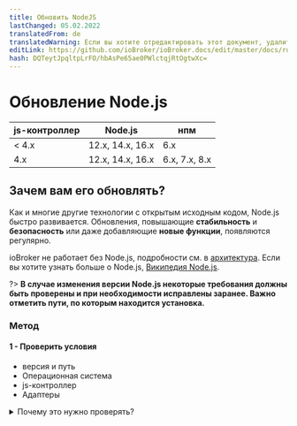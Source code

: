 ```yaml
---
title: Обновить NodeJS
lastChanged: 05.02.2022
translatedFrom: de
translatedWarning: Если вы хотите отредактировать этот документ, удалите поле «translationFrom», в противном случае этот документ будет снова автоматически переведен
editLink: https://github.com/ioBroker/ioBroker.docs/edit/master/docs/ru/install/updatenode.md
hash: DQTeytJpqltpLrFO/hbAsPe65ae0PWlctqjRtOgtwXc=
---
```

# Обновление Node.js
| js-контроллер | Node.js | нпм |
| ------ | ----------- | ------------- |
| < 4.х | 12.х, 14.х, 16.х | 6.х |
| 4.х | 12.х, 14.х, 16.х | 6.х, 7.х, 8.х |

## Зачем вам его обновлять?
Как и многие другие технологии с открытым исходным кодом, Node.js быстро развивается.
Обновления, повышающие **стабильность** и **безопасность** или даже добавляющие **новые функции**, появляются регулярно.

ioBroker не работает без Node.js, подробности см. в [архитектура](https://www.iobroker.net/#de/documentation/basics/architecture.md).
Если вы хотите узнать больше о Node.js, [Википедия Node.js](https://de.wikipedia.org/wiki/Node.js).

?> **В случае изменения версии Node.js некоторые требования должны быть проверены и при необходимости исправлены заранее.
Важно отметить пути, по которым находится установка.**

### Метод
#### 1 - Проверить условия
- версия и путь
- Операционная система
- js-контроллер
- Адаптеры

<details><summary>Почему это нужно проверять?</summary>

- какая версия и, прежде всего, в каком каталоге находится установка

- В среде Raspi часто используются более старые системы, основанные на «Debian jessie» или «Debian wheezy». Для них нет ничего выше Nodejs 10, при необходимости возможно обновление операционной системы.

- Проверить какая версия js-контроллера установлена (также видно на вкладке host в админке).

Для версий **до** js-controller 3.x, пожалуйста, сначала обновите js-controller, если это возможно. Лучше хотя бы на 3.2! Например, на форуме есть этот [вклад](https://forum.iobroker.net/topic/42385/js-controller-3-2-jetzt-im-stable).

- Чтобы убедиться в отсутствии несовместимостей или проблем после обновления, следует проверить все адаптеры в системе и при необходимости обновить их.

Лучше всего проверить readme адаптера через администратора, в журнале изменений или в GitHub соответствующего адаптера, чтобы увидеть, поддерживают ли установленные версии адаптера запланированную версию Node.js.

</детали>

#### 2 - Создать резервную копию
Прежде чем вносить какие-либо изменения в систему, необходимо создать резервную копию. В зависимости от системы есть разные варианты. Рекомендуется использовать адаптер BackitUp или команду командной строки.
Резервная копия должна быть актуальной, чтобы никакие данные не были потеряны.

#### 3 - Обновление адаптера
Используемые в системе адаптеры должны быть совместимы с новой версией Node.js, при необходимости их необходимо обновить.

#### 4 - Остановить ioBroker
ioBroker останавливается с помощью собственной консольной команды или управления системными службами

#### 5 - Проверить, запущены ли еще процессы
Обычно это завершает все процессы. На всякий случай следует еще раз проверить, действительно ли не запущены никакие процессы (адаптеры, резервные копии). Вы также можете использовать такой инструмент, как «top», чтобы проверить, есть ли еще процессы, начинающиеся с «io». подать мяч.

#### 6 — Обновление Node.js
Следующим шагом будет обновление Node.js до желаемой новой версии.
Однако обновление зависит от установленной операционной системы, см. инструкции. **Примечание**. Диспетчер пакетов узла, сокращенно `npm`, также обновляется. на версии Node.js, которая будет возвращена к npm v6.x. Начиная с js-controller версии 4, также поддерживается npm v7/8.

#### 7 - Проверить версию и пути
После завершения обновления пути и установленные версии снова проверяются.

#### 8 - Запускаем ioBroker fixer
Поскольку установка Node.js, как было сказано в начале, вносит некоторые изменения в систему, после этого необходимо запустить фиксер ioBroker.
Помимо прочего, это восстанавливает настройки безопасности, необходимые для работы ioBroker, а также проверяет и исправляет все авторизации.

#### 9 - Запустить ioBroker
Некоторые используемые модули JavaScript содержат части, которые необходимо скомпилировать. Этот процесс происходит во время установки.
При компиляции эти модули привязываются к версии Node.js. Поэтому после обновления эти части необходимо перекомпилировать.
Начиная с версии js-контроллера 3.0, делается попытка распознать адаптеры, содержащие такие части, и автоматически провести пересборку.
Этот процесс может занять некоторое время, и затронутые адаптеры могут перезапускаться несколько раз.

<details><summary>Автоматические перестроения</summary>

ioBroker пытается автоматически обнаружить адаптеры, которые не запускаются из-за необходимости их обновления. Это работает таким образом, что типичные сообщения об ошибках распознаются, и ioBroker пытается обновить их соответствующим образом. Сначала выполняется «пересборка» затронутого адаптера, если это не помогает, обновляются зависимости адаптера. Поэтому возможно, что адаптер перезапустится несколько раз. Пожалуйста, будьте терпеливы здесь! Становится активным только тогда, когда адаптер остается красным, а в журнале указано, что перестроение не сработало!

</детали>

<details><summary>Ручное восстановление</summary>

Если автоматическая пересборка не сработала, ее можно выполнить вручную, см. Устранение неполадок.

</детали>

<details><summary>Особые случаи (например, последовательный порт)</summary>

К сожалению, есть особые случаи, когда указанные выше параметры также не выполняют перестроение, одним из которых является последовательный порт.

Лог может выглядеть так (даже после всех попыток ребилда).

<details><summary>ЖУРНАЛ</summary>

![ЖУРНАЛ](../../de/install/media/Log-Update_NodeJS.jpg)

</детали>

Есть и другие сообщения об ошибках, но все они сводятся к одному и тому же.
Самый простой вариант — вручную пересобрать в **правильный** каталог.
В этом случае ищите каталог с «привязками» — выше это */opt/iobroker/node_modules/serialport/node_modules/bindings ...* в более новых версиях это также может быть что-то вроде */opt/iobroker/node_modules/serialport /node_modules /@serialport/bindings*.

Затем переключитесь в этот каталог и выполните `npm install --production`. Затем снова перезапустите адаптер.

Другой случай - адаптеры с модулем холста (возможно, echarts или Mihome-vacuum), где могут быть проблемы.

</детали>

## Руководство по Debian/Ubuntu
#### 1 - Проверить версию и путь
```
which nodejs node npm && nodejs -v && node -v && npm -v
```

- Выход

```
/usr/bin/nodejs
/usr/bin/node
/usr/bin/npm
v14.18.3
v14.18.3
6.14.15
```

#### 2 - Резервное копирование
```
iobroker backup
```

- альтернативные [возможности](https://www.iobroker.net/#de/documentation/config/backup.md)

#### 3 - Обновление адаптера
- Инструкции можно найти в разделе [Управление адаптерами](https://www.iobroker.net/#de/documentation/tutorial/adapter.md)

#### 4 - Остановить ioBroker
```
iobroker stop
```

#### 5 - Проверить процессы ioBroker
```
ps aux | grep 'io\|PID'
```

- и

```
ps aux | grep 'backup\|PID'
```

- если процессы все еще запущены

```
sudo kill -9 <ProzessID>
```

#### 6 - Обновление Node.JS
- Подробная информация о [Node.Js] (https://github.com/nodesource/distributions#installation-instructions)

```
curl -sL https://deb.nodesource.com/setup_14.x | sudo -E bash -
sudo apt install -y nodejs
```

- Для Node.js 16 просто замените 14 на 16 в URL-адресе.

#### 7 - Проверить версию/путь
```
which nodejs node npm && nodejs -v && node -v && npm -v
```

#### 8 - Запустить iobroker fixer
```
iobroker fix
```

#### 9 - Запустить ioBroker
```
 iobroker start
 ```

## Инструкции для Windows
#### 1 - Проверить версию (клавиша Windows + R)
```
cmd.exe /C node -v & pause
```

#### 2 - Резервное копирование
```
iobroker backup
```

- альтернативные [возможности](https://www.iobroker.net/#de/documentation/config/backup.md)

#### 3 - Обновление адаптера
- Инструкции можно найти в разделе [Управление адаптерами](https://www.iobroker.net/#de/documentation/tutorial/adapter.md)

#### 4- Резервное копирование папки:
```
C:\Program Files\iobroker\deinhostname\nodejs
```

#### 5 - остановить iobroker
```
iobroker stop
```

#### 6 — Обновление Node.js
- Загрузите [Node.js](https://nodejs.org) в виде архива, а не в виде файла MSI.
- Разархивируйте загрузку и скопируйте всю папку поверх существующей папки:

```
C:\Program Files\iobroker\deinhostname\nodejs
```

- Скопируйте файл **nodevars.bat** из резервной копии обратно в папку:

```
C:\Program Files\iobroker\deinhostname\nodejs
```

#### 7 - Проверить версию
```
cmd.exe /C node -v & pause
```

#### 8 - Запустить iobroker fixer
```
iobroker fix
```

#### 9 - Запустить ioBroker
```
iobroker start
```

## Инструкции для Докера
- Node.js обычно выполняется путем обновления контейнера до новой версии [образа Docker] (https://hub.docker.com/r/buanet/iobroker/tags).
- Подробную процедуру и дополнительные сведения о контейнере iobroker можно найти на [buanet](https://smarthome.buanet.de/2020/10/iobroker-docker-container-updates-upgrades/).

## Поиск проблемы
### Ручное восстановление
- Для этого есть

```
iobroker rebuild <adaptername>
```

- если этого недостаточно

```
iobroker rebuild <adaptername> --install
```

- просто запустите его вручную в оболочке. В идеале все должно делаться автоматически.

# Уведомление
?> Пока контроллер js ниже версии 4, [ioBroker фиксер](https://www.iobroker.net/#de/documentation/install/linux.md) также должен выполняться с обновлением Node.js в основной версии.
С будущим js-контроллером версии 4 перестроения выполняются полностью автоматически.
После этого ручное восстановление больше не поддерживается.